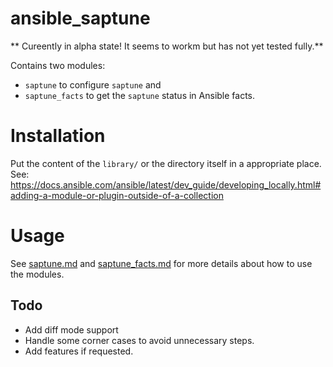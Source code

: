 # ansible_saptune

** Cureently in alpha state! It seems to workm but has not yet tested fully.**

Contains two modules:

- `saptune` to configure `saptune` and 
- `saptune_facts` to get the `saptune` status in Ansible facts.

# Installation 

Put the content of the `library/` or the directory itself in a appropriate place. See: https://docs.ansible.com/ansible/latest/dev_guide/developing_locally.html#adding-a-module-or-plugin-outside-of-a-collection


# Usage

See [saptune.md](docs/saptune.md) and [saptune_facts.md](docs/saptune_facts.md) for more details about how to use the modules.

## Todo

- Add diff mode support
- Handle some corner cases to avoid unnecessary steps.  
- Add features if requested.